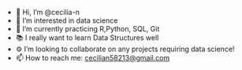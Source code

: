- 👋 Hi, I’m @cecilia-n
- 🔗 I’m interested in data science 
- 🌱 I’m currently practicing R,Python, SQL, Git
- 📚 I really want to learn Data Structures well 
- ⚙️ I’m looking to collaborate on any projects requiring data science!
- 📫 How to reach me: cecilian58213@gmail.com

<!---
cecilia-n/cecilia-n is a ✨ special ✨ repository because its `README.md` (this file) appears on your GitHub profile.
You can click the Preview link to take a look at your changes.
--->
